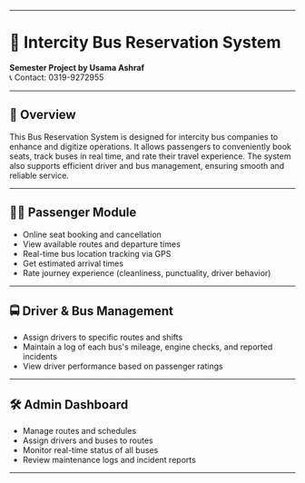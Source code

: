 
---

# 🚌 Intercity Bus Reservation System

**Semester Project by Usama Ashraf**  
📞 Contact: 0319-9272955

---

## 📌 Overview

This Bus Reservation System is designed for intercity bus companies to enhance and digitize operations. It allows passengers to conveniently book seats, track buses in real time, and rate their travel experience. The system also supports efficient driver and bus management, ensuring smooth and reliable service.

---

## 🧑‍💻 Passenger Module

- Online seat booking and cancellation  
- View available routes and departure times  
- Real-time bus location tracking via GPS  
- Get estimated arrival times  
- Rate journey experience (cleanliness, punctuality, driver behavior)  

---

## 🚍 Driver & Bus Management

- Assign drivers to specific routes and shifts  
- Maintain a log of each bus's mileage, engine checks, and reported incidents  
- View driver performance based on passenger ratings  

---

## 🛠️ Admin Dashboard

- Manage routes and schedules  
- Assign drivers and buses to routes  
- Monitor real-time status of all buses  
- Review maintenance logs and incident reports  

---
